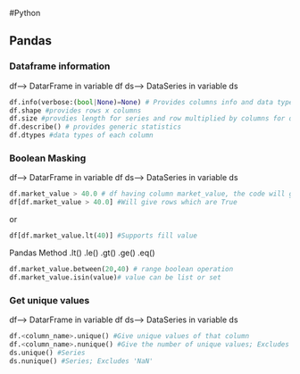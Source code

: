 #Python
## Pandas
### Dataframe information
df--> DatarFrame in variable df
ds--> DataSeries in variable ds
```python
df.info(verbose:(bool|None)=None) # Provides columns info and data types
df.shape #provides rows x columns
df.size #provdies length for series and row multiplied by columns for dataframes
df.describe() # provides generic statistics
df.dtypes #data types of each column

```
### Boolean Masking
df--> DatarFrame in variable df
ds--> DataSeries in variable ds

```python
df.market_value > 40.0 # df having column market_value, the code will give all the values greater than 40 as True
df[df.market_value > 40.0] #Will give rows which are True
```
or
```python
df[df.market_value.lt(40)] #Supports fill value
```
Pandas Method
.lt()
.le()
.gt()
.ge()
.eq()
```python
df.market_value.between(20,40) # range boolean operation
df.market_value.isin(value)# value can be list or set
```

### Get unique values
df--> DatarFrame in variable df
ds--> DataSeries in variable ds
```python
df.<column_name>.unique() #Give unique values of that column
df.<column_name>.nunique() #Give the number of unique values; Excludes 'NaN'
ds.unique() #Series
ds.nunique() #Series; Excludes 'NaN'

```
